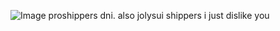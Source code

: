 ![Image](https://github.com/user-attachments/assets/e42ccabf-7f56-474b-aa5d-821d06fe3302)
proshippers dni. also jolysui shippers i just dislike you
